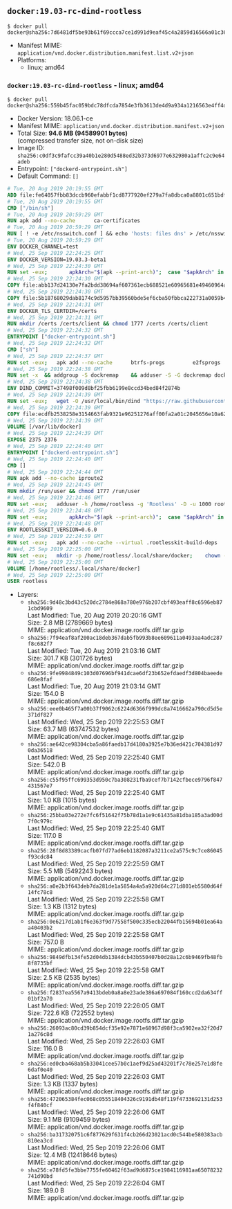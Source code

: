 ## `docker:19.03-rc-dind-rootless`

```console
$ docker pull docker@sha256:7d6481df5be93b61f69ccca7ce1d991d9eaf45c4a2859d16566a01c36f7eb79c
```

-	Manifest MIME: `application/vnd.docker.distribution.manifest.list.v2+json`
-	Platforms:
	-	linux; amd64

### `docker:19.03-rc-dind-rootless` - linux; amd64

```console
$ docker pull docker@sha256:559b45fac059bdc78dfcda7854e3fb3613de4d9a934a1216563e4ff4d2b43bd7
```

-	Docker Version: 18.06.1-ce
-	Manifest MIME: `application/vnd.docker.distribution.manifest.v2+json`
-	Total Size: **94.6 MB (94589901 bytes)**  
	(compressed transfer size, not on-disk size)
-	Image ID: `sha256:c0df3c9fafcc39a40b1e280d5488ed32b373d6977e632980a1affc2c9e64adeb`
-	Entrypoint: `["dockerd-entrypoint.sh"]`
-	Default Command: `[]`

```dockerfile
# Tue, 20 Aug 2019 20:19:55 GMT
ADD file:fe64057fbb83dccb960efabbf1cd8777920ef279a7fa8dbca0a8801c651bdf7c in / 
# Tue, 20 Aug 2019 20:19:55 GMT
CMD ["/bin/sh"]
# Tue, 20 Aug 2019 20:59:29 GMT
RUN apk add --no-cache 		ca-certificates
# Tue, 20 Aug 2019 20:59:29 GMT
RUN [ ! -e /etc/nsswitch.conf ] && echo 'hosts: files dns' > /etc/nsswitch.conf
# Tue, 20 Aug 2019 20:59:29 GMT
ENV DOCKER_CHANNEL=test
# Wed, 25 Sep 2019 22:24:25 GMT
ENV DOCKER_VERSION=19.03.3-beta1
# Wed, 25 Sep 2019 22:24:30 GMT
RUN set -eux; 		apkArch="$(apk --print-arch)"; 	case "$apkArch" in 		x86_64) dockerArch='x86_64' ;; 		armhf) dockerArch='armel' ;; 		armv7) dockerArch='armhf' ;; 		aarch64) dockerArch='aarch64' ;; 		*) echo >&2 "error: unsupported architecture ($apkArch)"; exit 1 ;;	esac; 		if ! wget -O docker.tgz "https://download.docker.com/linux/static/${DOCKER_CHANNEL}/${dockerArch}/docker-${DOCKER_VERSION}.tgz"; then 		echo >&2 "error: failed to download 'docker-${DOCKER_VERSION}' from '${DOCKER_CHANNEL}' for '${dockerArch}'"; 		exit 1; 	fi; 		tar --extract 		--file docker.tgz 		--strip-components 1 		--directory /usr/local/bin/ 	; 	rm docker.tgz; 		dockerd --version; 	docker --version
# Wed, 25 Sep 2019 22:24:30 GMT
COPY file:abb137d24130e7fa2bdd38694af607361ecb688521e60965681e49460964a204 in /usr/local/bin/modprobe 
# Wed, 25 Sep 2019 22:24:30 GMT
COPY file:5b18768029dab8174c9d5957bb39560bde5ef6cba50fbbca222731a0059b449b in /usr/local/bin/ 
# Wed, 25 Sep 2019 22:24:31 GMT
ENV DOCKER_TLS_CERTDIR=/certs
# Wed, 25 Sep 2019 22:24:31 GMT
RUN mkdir /certs /certs/client && chmod 1777 /certs /certs/client
# Wed, 25 Sep 2019 22:24:32 GMT
ENTRYPOINT ["docker-entrypoint.sh"]
# Wed, 25 Sep 2019 22:24:32 GMT
CMD ["sh"]
# Wed, 25 Sep 2019 22:24:37 GMT
RUN set -eux; 	apk add --no-cache 		btrfs-progs 		e2fsprogs 		e2fsprogs-extra 		iptables 		openssl 		shadow-uidmap 		xfsprogs 		xz 		pigz 	; 	if zfs="$(apk info --no-cache --quiet zfs)" && [ -n "$zfs" ]; then 		apk add --no-cache zfs; 	fi
# Wed, 25 Sep 2019 22:24:38 GMT
RUN set -x 	&& addgroup -S dockremap 	&& adduser -S -G dockremap dockremap 	&& echo 'dockremap:165536:65536' >> /etc/subuid 	&& echo 'dockremap:165536:65536' >> /etc/subgid
# Wed, 25 Sep 2019 22:24:38 GMT
ENV DIND_COMMIT=37498f009d8bf25fbb6199e8ccd34bed84f2874b
# Wed, 25 Sep 2019 22:24:39 GMT
RUN set -eux; 	wget -O /usr/local/bin/dind "https://raw.githubusercontent.com/docker/docker/${DIND_COMMIT}/hack/dind"; 	chmod +x /usr/local/bin/dind
# Wed, 25 Sep 2019 22:24:39 GMT
COPY file:ecdfb2538258e3154663fab9321e96251276aff00fa2a01c2045656e10a627dd in /usr/local/bin/ 
# Wed, 25 Sep 2019 22:24:39 GMT
VOLUME [/var/lib/docker]
# Wed, 25 Sep 2019 22:24:39 GMT
EXPOSE 2375 2376
# Wed, 25 Sep 2019 22:24:40 GMT
ENTRYPOINT ["dockerd-entrypoint.sh"]
# Wed, 25 Sep 2019 22:24:40 GMT
CMD []
# Wed, 25 Sep 2019 22:24:44 GMT
RUN apk add --no-cache iproute2
# Wed, 25 Sep 2019 22:24:45 GMT
RUN mkdir /run/user && chmod 1777 /run/user
# Wed, 25 Sep 2019 22:24:46 GMT
RUN set -eux; 	adduser -h /home/rootless -g 'Rootless' -D -u 1000 rootless; 	echo 'rootless:100000:65536' >> /etc/subuid; 	echo 'rootless:100000:65536' >> /etc/subgid
# Wed, 25 Sep 2019 22:24:48 GMT
RUN set -eux; 		apkArch="$(apk --print-arch)"; 	case "$apkArch" in 		x86_64) dockerArch='x86_64' ;; 		armhf) dockerArch='armel' ;; 		armv7) dockerArch='armhf' ;; 		aarch64) dockerArch='aarch64' ;; 		*) echo >&2 "error: unsupported architecture ($apkArch)"; exit 1 ;;	esac; 		if ! wget -O rootless.tgz "https://download.docker.com/linux/static/${DOCKER_CHANNEL}/${dockerArch}/docker-rootless-extras-${DOCKER_VERSION}.tgz"; then 		echo >&2 "error: failed to download 'docker-rootless-extras-${DOCKER_VERSION}' from '${DOCKER_CHANNEL}' for '${dockerArch}'"; 		exit 1; 	fi; 		tar --extract 		--file rootless.tgz 		--strip-components 1 		--directory /usr/local/bin/ 		'docker-rootless-extras/vpnkit' 	; 	rm rootless.tgz; 		vpnkit --version
# Wed, 25 Sep 2019 22:24:48 GMT
ENV ROOTLESSKIT_VERSION=0.6.0
# Wed, 25 Sep 2019 22:24:59 GMT
RUN set -eux; 	apk add --no-cache --virtual .rootlesskit-build-deps 		go 		libc-dev 	; 	wget -O rootlesskit.tgz "https://github.com/rootless-containers/rootlesskit/archive/v${ROOTLESSKIT_VERSION}.tar.gz"; 	export GOPATH='/go'; mkdir "$GOPATH"; 	mkdir -p "$GOPATH/src/github.com/rootless-containers/rootlesskit"; 	tar --extract --file rootlesskit.tgz --directory "$GOPATH/src/github.com/rootless-containers/rootlesskit" --strip-components 1; 	rm rootlesskit.tgz; 	go build -o /usr/local/bin/rootlesskit github.com/rootless-containers/rootlesskit/cmd/rootlesskit; 	go build -o /usr/local/bin/rootlesskit-docker-proxy github.com/rootless-containers/rootlesskit/cmd/rootlesskit-docker-proxy; 	rm -rf "$GOPATH"; 	apk del --no-network .rootlesskit-build-deps; 	rootlesskit --version
# Wed, 25 Sep 2019 22:25:00 GMT
RUN set -eux; 	mkdir -p /home/rootless/.local/share/docker; 	chown -R rootless:rootless /home/rootless/.local/share/docker
# Wed, 25 Sep 2019 22:25:00 GMT
VOLUME [/home/rootless/.local/share/docker]
# Wed, 25 Sep 2019 22:25:00 GMT
USER rootless
```

-	Layers:
	-	`sha256:9d48c3bd43c520dc2784e868a780e976b207cbf493eaff8c6596eb871cbd9609`  
		Last Modified: Tue, 20 Aug 2019 20:20:16 GMT  
		Size: 2.8 MB (2789669 bytes)  
		MIME: application/vnd.docker.image.rootfs.diff.tar.gzip
	-	`sha256:7f94eaf8af200ac18deb367dab5fb993b8ee609611a0493aa4adc287f8c682f7`  
		Last Modified: Tue, 20 Aug 2019 21:03:16 GMT  
		Size: 301.7 KB (301726 bytes)  
		MIME: application/vnd.docker.image.rootfs.diff.tar.gzip
	-	`sha256:9fe9984849c103d07696bf941dcae6df23b652efdaedf3d804baeede686e8faf`  
		Last Modified: Tue, 20 Aug 2019 21:03:14 GMT  
		Size: 154.0 B  
		MIME: application/vnd.docker.image.rootfs.diff.tar.gzip
	-	`sha256:eee0b465f7a00b37f9062c6224d6366f999dc8a7416662a790cd5d5e371df827`  
		Last Modified: Wed, 25 Sep 2019 22:25:53 GMT  
		Size: 63.7 MB (63747532 bytes)  
		MIME: application/vnd.docker.image.rootfs.diff.tar.gzip
	-	`sha256:ae642ce98304cba5a86faedb17d4180a3925e7b36ed421c704381d970da36518`  
		Last Modified: Wed, 25 Sep 2019 22:25:40 GMT  
		Size: 542.0 B  
		MIME: application/vnd.docker.image.rootfs.diff.tar.gzip
	-	`sha256:c55f95ffc699353d950c7ba308231fba9cef7b7142cfbece9796f847431567e7`  
		Last Modified: Wed, 25 Sep 2019 22:25:40 GMT  
		Size: 1.0 KB (1015 bytes)  
		MIME: application/vnd.docker.image.rootfs.diff.tar.gzip
	-	`sha256:25bba03e272e7fc6f51642f75b78d1a1e9c61435a81dba185a3ad00d7f0c979c`  
		Last Modified: Wed, 25 Sep 2019 22:25:40 GMT  
		Size: 117.0 B  
		MIME: application/vnd.docker.image.rootfs.diff.tar.gzip
	-	`sha256:28f8d83389cacfb07fd77ad6eb1182087a3211ce2a575c9c7ce86045f93cdc84`  
		Last Modified: Wed, 25 Sep 2019 22:25:59 GMT  
		Size: 5.5 MB (5492243 bytes)  
		MIME: application/vnd.docker.image.rootfs.diff.tar.gzip
	-	`sha256:a0e2b3f643deb7da281de1a5854a4a5a920d64c271d801eb5580d64f14fc78c8`  
		Last Modified: Wed, 25 Sep 2019 22:25:58 GMT  
		Size: 1.3 KB (1312 bytes)  
		MIME: application/vnd.docker.image.rootfs.diff.tar.gzip
	-	`sha256:0e6217d1ab1f6e363f9d77558f500c335ecb22044fb15694b01ea64aa40403b2`  
		Last Modified: Wed, 25 Sep 2019 22:25:58 GMT  
		Size: 757.0 B  
		MIME: application/vnd.docker.image.rootfs.diff.tar.gzip
	-	`sha256:9849dfb134fe52d04db1384dcb43b550407b0d28a12c6b9469fb48fb8f8735bf`  
		Last Modified: Wed, 25 Sep 2019 22:25:58 GMT  
		Size: 2.5 KB (2535 bytes)  
		MIME: application/vnd.docker.image.rootfs.diff.tar.gzip
	-	`sha256:f2837ea5567a9413bdeb0a8a8e23ade386a697084f160ccd2da634ff01bf2a70`  
		Last Modified: Wed, 25 Sep 2019 22:26:05 GMT  
		Size: 722.6 KB (722552 bytes)  
		MIME: application/vnd.docker.image.rootfs.diff.tar.gzip
	-	`sha256:26093ac80cd39b854dcf35e92e7871e68967d98f3ca5902ea32f20d71a276c8d`  
		Last Modified: Wed, 25 Sep 2019 22:26:03 GMT  
		Size: 116.0 B  
		MIME: application/vnd.docker.image.rootfs.diff.tar.gzip
	-	`sha256:ed0cba468ab5b33041cee57b0c1aef9d25ad43201f7c78e257e1d8fe6daf0e40`  
		Last Modified: Wed, 25 Sep 2019 22:26:03 GMT  
		Size: 1.3 KB (1337 bytes)  
		MIME: application/vnd.docker.image.rootfs.diff.tar.gzip
	-	`sha256:472065384fec068c055518404326c9191db48f119f4733692131d253f4f840cf`  
		Last Modified: Wed, 25 Sep 2019 22:26:06 GMT  
		Size: 9.1 MB (9109459 bytes)  
		MIME: application/vnd.docker.image.rootfs.diff.tar.gzip
	-	`sha256:ba317320751c6f877629f631f4cb266d23021acd0c544be580383acb810ea3cd`  
		Last Modified: Wed, 25 Sep 2019 22:26:06 GMT  
		Size: 12.4 MB (12418646 bytes)  
		MIME: application/vnd.docker.image.rootfs.diff.tar.gzip
	-	`sha256:e78fd5fe3bbe7755fe60462f63ad9d6875ce1984116981aa65078232741d90bd`  
		Last Modified: Wed, 25 Sep 2019 22:26:04 GMT  
		Size: 189.0 B  
		MIME: application/vnd.docker.image.rootfs.diff.tar.gzip
